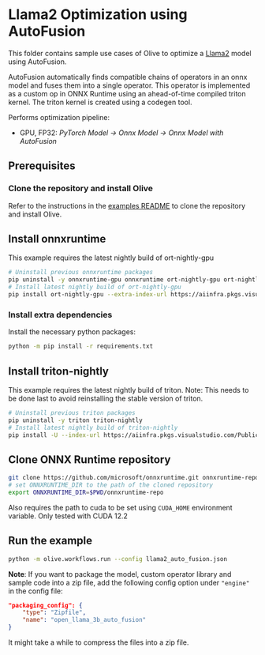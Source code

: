 # Llama2 Optimization using AutoFusion

This folder contains sample use cases of Olive to optimize a [Llama2](https://huggingface.co/meta-llama/Llama-2-7b-hf) model using AutoFusion.

AutoFusion automatically finds compatible chains of operators in an onnx model and fuses them into a single operator. This
operator is implemented as a custom op in ONNX Runtime using an ahead-of-time compiled triton kernel. The triton kernel is
created using a codegen tool.

Performs optimization pipeline:
- GPU, FP32: *PyTorch Model -> Onnx Model -> Onnx Model with AutoFusion*

## Prerequisites
### Clone the repository and install Olive

Refer to the instructions in the [examples README](../README.md) to clone the repository and install Olive.

## Install onnxruntime
This example requires the latest nightly build of ort-nightly-gpu
```bash
# Uninstall previous onnxruntime packages
pip uninstall -y onnxruntime-gpu onnxruntime ort-nightly-gpu ort-nightly
# Install latest nightly build of ort-nightly-gpu
pip install ort-nightly-gpu --extra-index-url https://aiinfra.pkgs.visualstudio.com/PublicPackages/_packaging/ORT-Nightly/pypi/simple/
```

### Install extra dependencies
Install the necessary python packages:
```bash
python -m pip install -r requirements.txt
```

## Install triton-nightly
This example requires the latest nightly build of triton. Note: This needs to be done last to avoid reinstalling the stable version of triton.
```bash
# Uninstall previous triton packages
pip uninstall -y triton triton-nightly
# Install latest nightly build of triton-nightly
pip install -U --index-url https://aiinfra.pkgs.visualstudio.com/PublicPackages/_packaging/Triton-Nightly/pypi/simple/ triton-nightly
```

## Clone ONNX Runtime repository
```bash
git clone https://github.com/microsoft/onnxruntime.git onnxruntime-repo
# set ONNXRUNTIME_DIR to the path of the cloned repository
export ONNXRUNTIME_DIR=$PWD/onnxruntime-repo
```

Also requires the path to cuda to be set using `CUDA_HOME` environment variable. Only tested with CUDA 12.2

## Run the example
```bash
python -m olive.workflows.run --config llama2_auto_fusion.json
```

**Note**: If you want to package the model, custom operator library and sample code into a zip file, add the following config option under `"engine"` in the config file:
```json
"packaging_config": {
    "type": "Zipfile",
    "name": "open_llama_3b_auto_fusion"
}
```
It might take a while to compress the files into a zip file.
